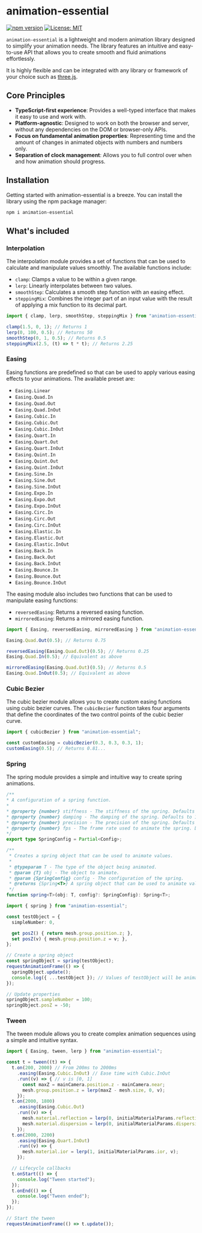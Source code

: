 # animation-essential

[![npm version](https://badge.fury.io/js/animation-essential.svg)](https://www.npmjs.com/package/animation-essential) [![License: MIT](https://img.shields.io/badge/License-MIT-yellow.svg)](https://opensource.org/licenses/MIT)

`animation-essential` is a lightweight and modern animation library designed to simplify your animation needs. The library features an intuitive and easy-to-use API that allows you to create smooth and fluid animations effortlessly.

It is highly flexible and can be integrated with any library or framework of your choice such as [three.js](https://github.com/mrdoob/three.js).

## Core Principles

- **TypeScript-first experience**: Provides a well-typed interface that makes it easy to use and work with.
- **Platform-agnostic**: Designed to work on both the browser and server, without any dependencies on the DOM or browser-only APIs.
- **Focus on fundamental animation properties**: Representing time and the amount of changes in animated objects with numbers and numbers only.
- **Separation of clock management**: Allows you to full control over when and how animation should progress.

## Installation

Getting started with animation-essential is a breeze. You can install the library using the npm package manager:

```sh
npm i animation-essential
```

## What's included

### Interpolation

The interpolation module provides a set of functions that can be used to calculate and manipulate values smoothly. The available functions include:

- `clamp`: Clamps a value to be within a given range.
- `lerp`: Linearly interpolates between two values.
- `smoothStep`: Calculates a smooth step function with an easing effect.
- `steppingMix`: Combines the integer part of an input value with the result of applying a mix function to its decimal part.

```typescript
import { clamp, lerp, smoothStep, steppingMix } from "animation-essential";

clamp(1.5, 0, 1); // Returns 1
lerp(0, 100, 0.5); // Returns 50
smoothStep(0, 1, 0.5); // Returns 0.5
steppingMix(2.5, (t) => t * t); // Returns 2.25
```

### Easing

Easing functions are predefined so that can be used to apply various easing effects to your animations. The available preset are:

- `Easing.Linear`
- `Easing.Quad.In`
- `Easing.Quad.Out`
- `Easing.Quad.InOut`
- `Easing.Cubic.In`
- `Easing.Cubic.Out`
- `Easing.Cubic.InOut`
- `Easing.Quart.In`
- `Easing.Quart.Out`
- `Easing.Quart.InOut`
- `Easing.Quint.In`
- `Easing.Quint.Out`
- `Easing.Quint.InOut`
- `Easing.Sine.In`
- `Easing.Sine.Out`
- `Easing.Sine.InOut`
- `Easing.Expo.In`
- `Easing.Expo.Out`
- `Easing.Expo.InOut`
- `Easing.Circ.In`
- `Easing.Circ.Out`
- `Easing.Circ.InOut`
- `Easing.Elastic.In`
- `Easing.Elastic.Out`
- `Easing.Elastic.InOut`
- `Easing.Back.In`
- `Easing.Back.Out`
- `Easing.Back.InOut`
- `Easing.Bounce.In`
- `Easing.Bounce.Out`
- `Easing.Bounce.InOut`

The easing module also includes two functions that can be used to manipulate easing functions:

- `reversedEasing`: Returns a reversed easing function.
- `mirroredEasing`: Returns a mirrored easing function.

```typescript
import { Easing, reversedEasing, mirroredEasing } from "animation-essential";

Easing.Quad.Out(0.5); // Returns 0.75

reversedEasing(Easing.Quad.Out)(0.5); // Returns 0.25
Easing.Quad.In(0.5); // Equivalent as above

mirroredEasing(Easing.Quad.Out)(0.5); // Returns 0.5
Easing.Quad.InOut(0.5); // Equivalent as above
```

### Cubic Bezier

The cubic bezier module allows you to create custom easing functions using cubic bezier curves.
The `cubicBezier` function takes four arguments that define the coordinates of the two control points of the cubic bezier curve.

```typescript
import { cubicBezier } from "animation-essential";

const customEasing = cubicBezier(0.3, 0.3, 0.3, 1);
customEasing(0.5); // Returns 0.81...
```

### Spring

The spring module provides a simple and intuitive way to create spring animations.

```typescript
/**
* A configuration of a spring function.
*
* @property {number} stiffness - The stiffness of the spring. Defaults to 200.
* @property {number} damping - The damping of the spring. Defaults to 10.
* @property {number} precision - The precision of the spring. Defaults to 1e-6.
* @property {number} fps - The frame rate used to animate the spring. Defaults to 60.
*/
export type SpringConfig = Partial<Config>;

/**
 * Creates a spring object that can be used to animate values.
 *
 * @typeparam T - The type of the object being animated.
 * @param {T} obj - The object to animate.
 * @param {SpringConfig} config - The configuration of the spring.
 * @returns {Spring<T>} A spring object that can be used to animate values.
 */
function spring<T>(obj: T, config?: SpringConfig): Spring<T>;
```

```typescript
import { spring } from "animation-essential";

const testObject = {
  simpleNumber: 0,

  get posZ() { return mesh.group.position.z; },
  set posZ(v) { mesh.group.position.z = v; },
};

// Create a spring object
const springObject = spring(testObject);
requestAnimationFrame(() => {
  springObject.update();
  console.log({ ...testObject }); // Values of testObject will be animated
});

// Update properties
springObject.sampleNumber = 100;
springObject.posZ = -50;
```

### Tween

The tween module allows you to create complex animation sequences using a simple and intuitive syntax.

```typescript
import { Easing, tween, lerp } from "animation-essential";

const t = tween((t) => {
  t.on(200, 2000) // From 200ms to 2000ms
    .easing(Easing.Cubic.InOut) // Ease time with Cubic.InOut
    .run((v) => { // v is [0, 1]
      const maxZ = mainCamera.position.z - mainCamera.near;
      mesh.group.position.z = lerp(maxZ - mesh.size, 0, v);
    });
  t.on(2000, 1800)
    .easing(Easing.Cubic.Out)
    .run((v) => {
      mesh.material.reflection = lerp(0, initialMaterialParams.reflection, v);
      mesh.material.dispersion = lerp(0, initialMaterialParams.dispersion, v);
    });
  t.on(2000, 2200)
    .easing(Easing.Quart.InOut)
    .run((v) => {
      mesh.material.ior = lerp(1, initialMaterialParams.ior, v);
    });

  // Lifecycle callbacks
  t.onStart(() => {
    console.log("Tween started");
  });
  t.onEnd(() => {
    console.log("Tween ended");
  });
});

// Start the tween
requestAnimationFrame(() => t.update());
```
